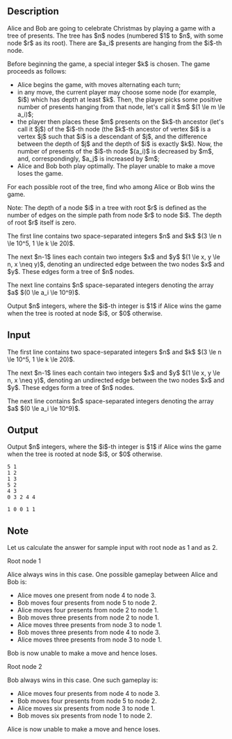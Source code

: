 ## Description

<div><p>Alice and Bob are going to celebrate Christmas by playing a game with a tree of presents. The tree has $n$ nodes (numbered $1$ to $n$, with some node $r$ as its root). There are $a_i$ presents are hanging from the $i$-th node.</p><p>Before beginning the game, a special integer $k$ is chosen. The game proceeds as follows:</p><ul><li> Alice begins the game, with moves alternating each turn;</li><li> in any move, the current player may choose some node (for example, $i$) which has depth at least $k$. Then, the player picks some positive number of presents hanging from that node, let's call it $m$ $(1 \le m \le a_i)$;</li><li> the player then places these $m$ presents on the $k$-th ancestor (let's call it $j$) of the $i$-th node (the $k$-th ancestor of vertex $i$ is a vertex $j$ such that $i$ is a descendant of $j$, and the difference between the depth of $j$ and the depth of $i$ is exactly $k$). Now, the number of presents of the $i$-th node $(a_i)$ is decreased by $m$, and, correspondingly, $a_j$ is increased by $m$;</li><li> Alice and Bob both play optimally. The player unable to make a move loses the game.</li></ul><p><span class="tex-font-style-bf">For each possible root</span> of the tree, find who among Alice or Bob wins the game.</p><p>Note: The depth of a node $i$ in a tree with root $r$ is defined as the number of edges on the simple path from node $r$ to node $i$. The depth of root $r$ itself is zero.</p></div><div class="input-specification"><p>The first line contains two space-separated integers $n$ and $k$ $(3 \le n \le 10^5, 1 \le k \le 20)$.</p><p>The next $n-1$ lines each contain two integers $x$ and $y$ $(1 \le x, y \le n, x \neq y)$, denoting an undirected edge between the two nodes $x$ and $y$. These edges form a tree of $n$ nodes.</p><p>The next line contains $n$ space-separated integers denoting the array $a$ $(0 \le a_i \le 10^9)$.</p></div><div class="output-specification"><p>Output $n$ integers, where the $i$-th integer is $1$ if Alice wins the game when the tree is rooted at node $i$, or $0$ otherwise.</p></div>

## Input

<p>The first line contains two space-separated integers $n$ and $k$ $(3 \le n \le 10^5, 1 \le k \le 20)$.</p><p>The next $n-1$ lines each contain two integers $x$ and $y$ $(1 \le x, y \le n, x \neq y)$, denoting an undirected edge between the two nodes $x$ and $y$. These edges form a tree of $n$ nodes.</p><p>The next line contains $n$ space-separated integers denoting the array $a$ $(0 \le a_i \le 10^9)$.</p>

## Output

<p>Output $n$ integers, where the $i$-th integer is $1$ if Alice wins the game when the tree is rooted at node $i$, or $0$ otherwise.</p>





```input1
5 1
1 2
1 3
5 2
4 3
0 3 2 4 4
```




```output1
1 0 0 1 1
```



## Note

<p>Let us calculate the answer for sample input with root node as 1 and as 2.</p><p><span class="tex-font-style-bf">Root node 1</span></p><p>Alice always wins in this case. One possible gameplay between Alice and Bob is:</p><ul> <li> Alice moves one present from node 4 to node 3. </li><li> Bob moves four presents from node 5 to node 2. </li><li> Alice moves four presents from node 2 to node 1. </li><li> Bob moves three presents from node 2 to node 1. </li><li> Alice moves three presents from node 3 to node 1. </li><li> Bob moves three presents from node 4 to node 3. </li><li> Alice moves three presents from node 3 to node 1. </li></ul><p>Bob is now unable to make a move and hence loses.</p><p><span class="tex-font-style-bf">Root node 2</span></p><p>Bob always wins in this case. One such gameplay is:</p><ul> <li> Alice moves four presents from node 4 to node 3. </li><li> Bob moves four presents from node 5 to node 2. </li><li> Alice moves six presents from node 3 to node 1. </li><li> Bob moves six presents from node 1 to node 2. </li></ul><p>Alice is now unable to make a move and hence loses.</p>
